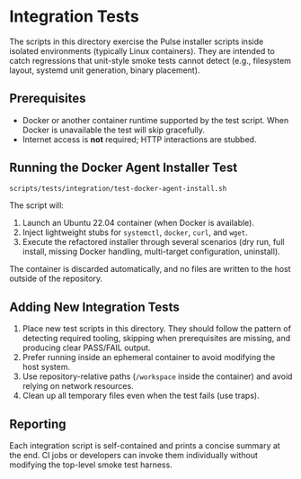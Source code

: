 # Integration Tests

The scripts in this directory exercise the Pulse installer scripts inside isolated
environments (typically Linux containers). They are intended to catch regressions
that unit-style smoke tests cannot detect (e.g., filesystem layout, systemd unit
generation, binary placement).

## Prerequisites

- Docker or another container runtime supported by the test script. When Docker
  is unavailable the test will skip gracefully.
- Internet access is **not** required; HTTP interactions are stubbed.

## Running the Docker Agent Installer Test

```bash
scripts/tests/integration/test-docker-agent-install.sh
```

The script will:

1. Launch an Ubuntu 22.04 container (when Docker is available).
2. Inject lightweight stubs for `systemctl`, `docker`, `curl`, and `wget`.
3. Execute the refactored installer through several scenarios (dry run,
   full install, missing Docker handling, multi-target configuration, uninstall).

The container is discarded automatically, and no files are written to the host
outside of the repository.

## Adding New Integration Tests

1. Place new test scripts in this directory. They should follow the pattern of
   detecting required tooling, skipping when prerequisites are missing, and
   producing clear PASS/FAIL output.
2. Prefer running inside an ephemeral container to avoid modifying the host
   system.
3. Use repository-relative paths (`/workspace` inside the container) and avoid
   relying on network resources.
4. Clean up all temporary files even when the test fails (use traps).

## Reporting

Each integration script is self-contained and prints a concise summary at the
end. CI jobs or developers can invoke them individually without modifying
the top-level smoke test harness.
